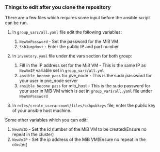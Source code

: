 ### Things to edit after you clone the repository

There are a few files which requires some input before the ansible script can be run.
1. In `group_vars/all.yaml` file edit the following variables:
    1. `NewVmPassword` - Set the password for the MiB VM
    1. `SshJumpHost` - Enter the public IP and port number

1. In `inventory.yaml` file under the vars section for both group:
    1. Fill in the IP address set for the MiB VM - This is the same IP as `NewVmIP` variable set in `group_vars/all.yml`
    1. `ansible_become_pass` for pve_node - This is the sudo password for your user in pve_node server
    1. `ansible_become_pass` for mib_host - This is the sudo password for your user in MiB VM which is set in `group_vars/all.yaml` file under `NewVmPassword`

1. In `roles/create_useraccount/files/sshpubkeys` file, enter the public key of your ansible host machine.

Some other variables which you can edit:
1. `NewVmID` - Set the id number of the MiB VM to be created(Ensure no repeat in the cluster)
1. `NewVmIP` - Set the ip address of the MiB VM(Ensure no repeat in the cluster)
